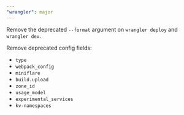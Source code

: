 ```yaml
---
"wrangler": major
---
```


Remove the deprecated `--format` argument on `wrangler deploy` and `wrangler dev`.

Remove deprecated config fields:

- `type`
- `webpack_config`
- `miniflare`
- `build.upload`
- `zone_id`
- `usage_model`
- `experimental_services`
- `kv-namespaces`

